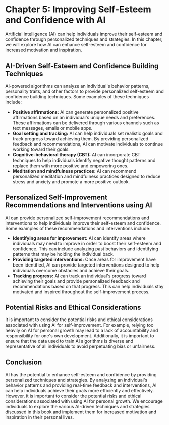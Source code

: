 Chapter 5: Improving Self-Esteem and Confidence with AI
=======================================================

Artificial intelligence (AI) can help individuals improve their self-esteem and confidence through personalized techniques and strategies. In this chapter, we will explore how AI can enhance self-esteem and confidence for increased motivation and inspiration.

AI-Driven Self-Esteem and Confidence Building Techniques
--------------------------------------------------------

AI-powered algorithms can analyze an individual's behavior patterns, personality traits, and other factors to provide personalized self-esteem and confidence building techniques. Some examples of these techniques include:

* **Positive affirmations:** AI can generate personalized positive affirmations based on an individual's unique needs and preferences. These affirmations can be delivered through various channels such as text messages, emails or mobile apps.
* **Goal setting and tracking:** AI can help individuals set realistic goals and track progress toward achieving them. By providing personalized feedback and recommendations, AI can motivate individuals to continue working toward their goals.
* **Cognitive-behavioral therapy (CBT):** AI can incorporate CBT techniques to help individuals identify negative thought patterns and replace them with more positive and empowering ones.
* **Meditation and mindfulness practices:** AI can recommend personalized meditation and mindfulness practices designed to reduce stress and anxiety and promote a more positive outlook.

Personalized Self-Improvement Recommendations and Interventions using AI
------------------------------------------------------------------------

AI can provide personalized self-improvement recommendations and interventions to help individuals improve their self-esteem and confidence. Some examples of these recommendations and interventions include:

* **Identifying areas for improvement:** AI can identify areas where individuals may need to improve in order to boost their self-esteem and confidence. This can include analyzing past behaviors and identifying patterns that may be holding the individual back.
* **Providing targeted interventions:** Once areas for improvement have been identified, AI can provide targeted interventions designed to help individuals overcome obstacles and achieve their goals.
* **Tracking progress:** AI can track an individual's progress toward achieving their goals and provide personalized feedback and recommendations based on that progress. This can help individuals stay motivated and inspired throughout the self-improvement process.

Potential Risks and Ethical Considerations
------------------------------------------

It is important to consider the potential risks and ethical considerations associated with using AI for self-improvement. For example, relying too heavily on AI for personal growth may lead to a lack of accountability and responsibility for one's own development. Additionally, it is important to ensure that the data used to train AI algorithms is diverse and representative of all individuals to avoid perpetuating bias or unfairness.

Conclusion
----------

AI has the potential to enhance self-esteem and confidence by providing personalized techniques and strategies. By analyzing an individual's behavior patterns and providing real-time feedback and interventions, AI can help individuals achieve their goals more efficiently and effectively. However, it is important to consider the potential risks and ethical considerations associated with using AI for personal growth. We encourage individuals to explore the various AI-driven techniques and strategies discussed in this book and implement them for increased motivation and inspiration in their personal lives.


